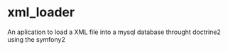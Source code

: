 # xml_loader
An aplication to load a XML file into a mysql database throught doctrine2 using the symfony2
